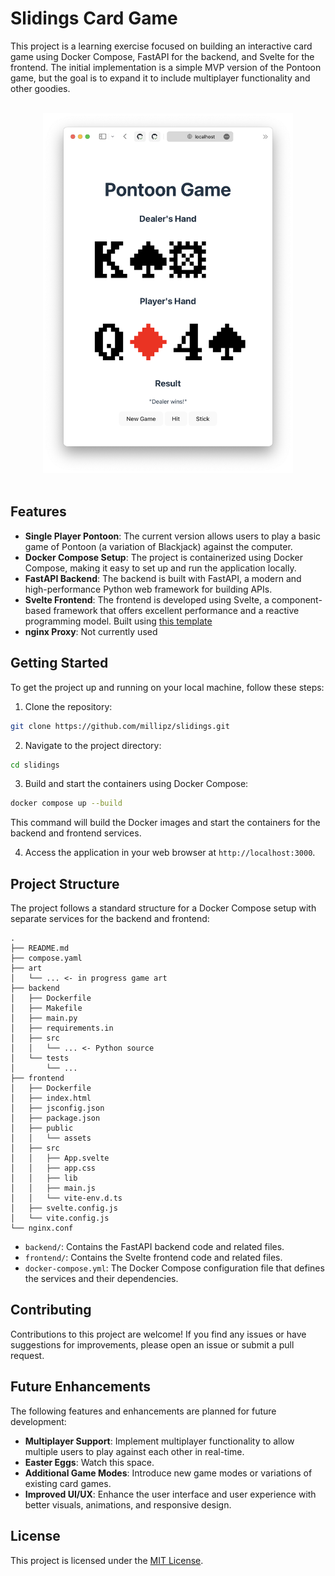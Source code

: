 # Slidings Card Game

This project is a learning exercise focused on building an interactive card game using Docker Compose, FastAPI for the backend, and Svelte for the frontend. The initial implementation is a simple MVP version of the Pontoon game, but the goal is to expand it to include multiplayer functionality and other goodies.

<p align="center">
  <br>
  <img width="400" src="art/game-screenshot.png" alt="game screenshot">
  <br>
  <br>
</p>


## Features

- **Single Player Pontoon**: The current version allows users to play a basic game of Pontoon (a variation of Blackjack) against the computer.
- **Docker Compose Setup**: The project is containerized using Docker Compose, making it easy to set up and run the application locally.
- **FastAPI Backend**: The backend is built with FastAPI, a modern and high-performance Python web framework for building APIs.
- **Svelte Frontend**: The frontend is developed using Svelte, a component-based framework that offers excellent performance and a reactive programming model. Built using [this template](https://github.com/MJ12358/svelte-template-carbon/tree/main)
- **nginx Proxy**: Not currently used

## Getting Started

To get the project up and running on your local machine, follow these steps:

1. Clone the repository:

```bash
git clone https://github.com/millipz/slidings.git
```

2. Navigate to the project directory:

```bash
cd slidings
```

3. Build and start the containers using Docker Compose:

```bash
docker compose up --build
```

This command will build the Docker images and start the containers for the backend and frontend services.

4. Access the application in your web browser at `http://localhost:3000`.

## Project Structure

The project follows a standard structure for a Docker Compose setup with separate services for the backend and frontend:

```
.
├── README.md
├── compose.yaml
├── art
│   └── ... <- in progress game art
├── backend
│   ├── Dockerfile
│   ├── Makefile
│   ├── main.py
│   ├── requirements.in
│   ├── src
│   │   └── ... <- Python source
│   └── tests
│       └── ...
├── frontend
│   ├── Dockerfile
│   ├── index.html
│   ├── jsconfig.json
│   ├── package.json
│   ├── public
│   │   └── assets
│   ├── src
│   │   ├── App.svelte
│   │   ├── app.css
│   │   ├── lib
│   │   ├── main.js
│   │   └── vite-env.d.ts
│   ├── svelte.config.js
│   └── vite.config.js
└── nginx.conf
```

- `backend/`: Contains the FastAPI backend code and related files.
- `frontend/`: Contains the Svelte frontend code and related files.
- `docker-compose.yml`: The Docker Compose configuration file that defines the services and their dependencies.

## Contributing

Contributions to this project are welcome! If you find any issues or have suggestions for improvements, please open an issue or submit a pull request.

## Future Enhancements

The following features and enhancements are planned for future development:

- **Multiplayer Support**: Implement multiplayer functionality to allow multiple users to play against each other in real-time.
- **Easter Eggs**: Watch this space.
- **Additional Game Modes**: Introduce new game modes or variations of existing card games.
- **Improved UI/UX**: Enhance the user interface and user experience with better visuals, animations, and responsive design.

## License

This project is licensed under the [MIT License](LICENSE).
